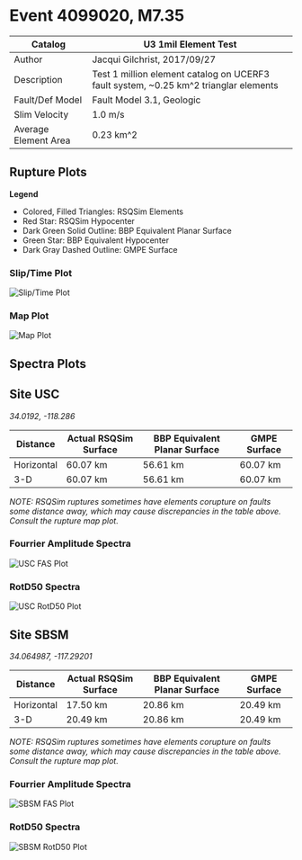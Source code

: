 # Event 4099020, M7.35

| Catalog | U3 1mil Element Test |
|-----|-----|
| Author | Jacqui Gilchrist, 2017/09/27 |
| Description | Test 1 million element catalog on UCERF3 fault system, ~0.25 km^2 trianglar elements |
| Fault/Def Model | Fault Model 3.1, Geologic |
| Slim Velocity | 1.0 m/s |
| Average Element Area | 0.23 km^2 |

## Rupture Plots
**Legend**
* Colored, Filled Triangles: RSQSim Elements
* Red Star: RSQSim Hypocenter
* Dark Green Solid Outline: BBP Equivalent Planar Surface
* Green Star: BBP Equivalent Hypocenter
* Dark Gray Dashed Outline: GMPE Surface

### Slip/Time Plot
![Slip/Time Plot](resources/rupture_plot_4099020.png)
### Map Plot
![Map Plot](resources/rupture_map_plot_4099020.png)

## Spectra Plots
## Site USC
*34.0192, -118.286*

| Distance | Actual RSQSim Surface | BBP Equivalent Planar Surface | GMPE Surface |
|-----|-----|-----|-----|
| Horizontal | 60.07 km | 56.61 km | 60.07 km |
| 3-D | 60.07 km | 56.61 km | 60.07 km |

*NOTE: RSQSim ruptures sometimes have elements corupture on faults some distance away, which may cause discrepancies in the table above. Consult the rupture map plot.*
### Fourrier Amplitude Spectra
![USC FAS Plot](resources/fas_spectra_USC.png)
### RotD50 Spectra
![USC RotD50 Plot](resources/rotd50_spectra_USC.png)
## Site SBSM
*34.064987, -117.29201*

| Distance | Actual RSQSim Surface | BBP Equivalent Planar Surface | GMPE Surface |
|-----|-----|-----|-----|
| Horizontal | 17.50 km | 20.86 km | 20.49 km |
| 3-D | 20.49 km | 20.86 km | 20.49 km |

*NOTE: RSQSim ruptures sometimes have elements corupture on faults some distance away, which may cause discrepancies in the table above. Consult the rupture map plot.*
### Fourrier Amplitude Spectra
![SBSM FAS Plot](resources/fas_spectra_SBSM.png)
### RotD50 Spectra
![SBSM RotD50 Plot](resources/rotd50_spectra_SBSM.png)
